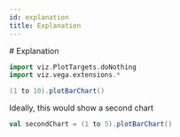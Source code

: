 ```yaml
---
id: explanation
title: Explanation
---
```

<head>
        <meta charset="utf-8" />
        <!-- Import Vega & Vega-Lite -->
        <script src="https://cdn.jsdelivr.net/npm/vega@5"></script>
        <script src="https://cdn.jsdelivr.net/npm/vega-lite@5"></script>
        <!-- Import vega-embed -->
        <script src="https://cdn.jsdelivr.net/npm/vega-embed@5"></script>
        <style>
		    div.viz {
                width: 25vmin;
                height:25vmin;
                style="position: fixed; left: 0; right: 0; top: 0; bottom: 0"
            }
        </style>
</head>
# Explanation

```scala mdoc:invisible
import viz.PlotTargets.doNothing
import viz.vega.extensions.*
```

```scala mdoc:vegaplot
(1 to 10).plotBarChart()
```

Ideally, this would show a second chart

```scala mdoc:vegaplot
val secondChart = (1 to 5).plotBarChart()
```